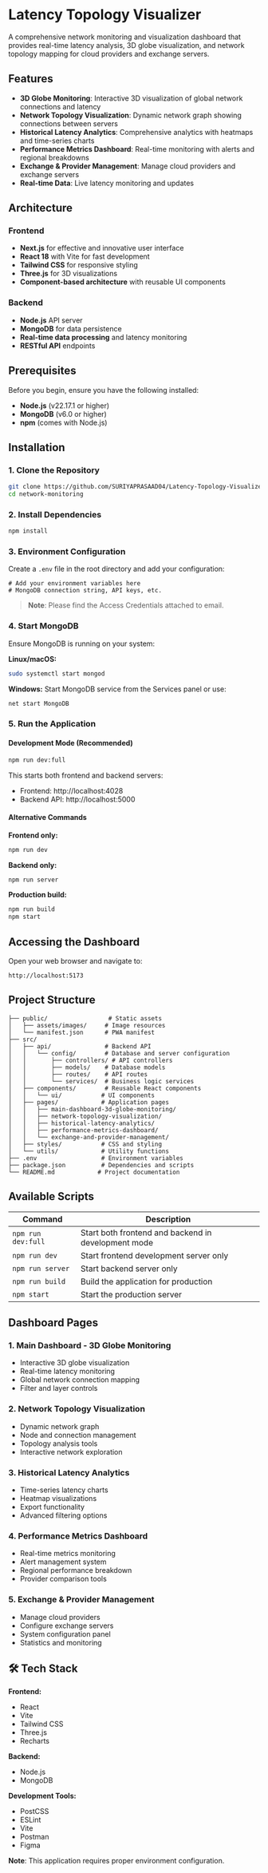 # Latency Topology Visualizer

A comprehensive network monitoring and visualization dashboard that provides real-time latency analysis, 3D globe visualization, and network topology mapping for cloud providers and exchange servers.

##  Features

- **3D Globe Monitoring**: Interactive 3D visualization of global network connections and latency
- **Network Topology Visualization**: Dynamic network graph showing connections between servers
- **Historical Latency Analytics**: Comprehensive analytics with heatmaps and time-series charts
- **Performance Metrics Dashboard**: Real-time monitoring with alerts and regional breakdowns
- **Exchange & Provider Management**: Manage cloud providers and exchange servers
- **Real-time Data**: Live latency monitoring and updates

##  Architecture

### Frontend
- **Next.js** for effective and innovative user interface
- **React 18** with Vite for fast development
- **Tailwind CSS** for responsive styling
- **Three.js** for 3D visualizations
- **Component-based architecture** with reusable UI components

### Backend
- **Node.js** API server
- **MongoDB** for data persistence
- **Real-time data processing** and latency monitoring
- **RESTful API** endpoints

##  Prerequisites

Before you begin, ensure you have the following installed:

- **Node.js** (v22.17.1 or higher)
- **MongoDB** (v6.0 or higher)
- **npm** (comes with Node.js)

##  Installation

### 1. Clone the Repository

```bash
git clone https://github.com/SURIYAPRASAAD04/Latency-Topology-Visualizer.git
cd network-monitoring
```

### 2. Install Dependencies

```bash
npm install
```

### 3. Environment Configuration

Create a `.env` file in the root directory and add your configuration:

```env
# Add your environment variables here
# MongoDB connection string, API keys, etc.
```

> **Note**: Please find the Access Credentials attached to email.

### 4. Start MongoDB

Ensure MongoDB is running on your system:

**Linux/macOS:**
```bash
sudo systemctl start mongod
```

**Windows:**
Start MongoDB service from the Services panel or use:
```bash
net start MongoDB
```

### 5. Run the Application

#### Development Mode (Recommended)
```bash
npm run dev:full
```
This starts both frontend and backend servers:
- Frontend: http://localhost:4028
- Backend API: http://localhost:5000

#### Alternative Commands

**Frontend only:**
```bash
npm run dev
```

**Backend only:**
```bash
npm run server
```

**Production build:**
```bash
npm run build
npm start
```

##  Accessing the Dashboard

Open your web browser and navigate to:
```
http://localhost:5173
```

##  Project Structure

```
├── public/                 # Static assets
│   ├── assets/images/     # Image resources
│   └── manifest.json      # PWA manifest
├── src/
│   ├── api/               # Backend API
│   │   └── config/        # Database and server configuration
│   │       ├── controllers/ # API controllers
│   │       ├── models/    # Database models
│   │       ├── routes/    # API routes
│   │       └── services/  # Business logic services
│   ├── components/        # Reusable React components
│   │   └── ui/           # UI components
│   ├── pages/            # Application pages
│   │   ├── main-dashboard-3d-globe-monitoring/
│   │   ├── network-topology-visualization/
│   │   ├── historical-latency-analytics/
│   │   ├── performance-metrics-dashboard/
│   │   └── exchange-and-provider-management/
│   ├── styles/           # CSS and styling
│   └── utils/            # Utility functions
├── .env                  # Environment variables
├── package.json          # Dependencies and scripts
└── README.md            # Project documentation
```

##  Available Scripts

| Command | Description |
|---------|-------------|
| `npm run dev:full` | Start both frontend and backend in development mode |
| `npm run dev` | Start frontend development server only |
| `npm run server` | Start backend server only |
| `npm run build` | Build the application for production |
| `npm start` | Start the production server |

##  Dashboard Pages

### 1. Main Dashboard - 3D Globe Monitoring
- Interactive 3D globe visualization
- Real-time latency monitoring
- Global network connection mapping
- Filter and layer controls

### 2. Network Topology Visualization
- Dynamic network graph
- Node and connection management
- Topology analysis tools
- Interactive network exploration

### 3. Historical Latency Analytics
- Time-series latency charts
- Heatmap visualizations
- Export functionality
- Advanced filtering options

### 4. Performance Metrics Dashboard
- Real-time metrics monitoring
- Alert management system
- Regional performance breakdown
- Provider comparison tools

### 5. Exchange & Provider Management
- Manage cloud providers
- Configure exchange servers
- System configuration panel
- Statistics and monitoring

## 🛠️ Tech Stack

**Frontend:**
- React 
- Vite
- Tailwind CSS
- Three.js
- Recharts

**Backend:**
- Node.js
- MongoDB

**Development Tools:**
- PostCSS
- ESLint
- Vite
- Postman
- Figma


**Note**: This application requires proper environment configuration.
